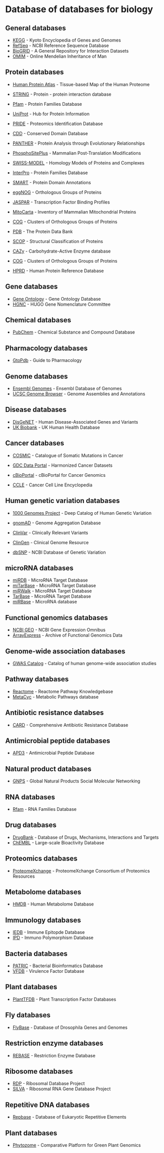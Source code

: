 # Database of databases for biology

## General databases
- [KEGG](https://www.genome.jp/kegg/) - Kyoto Encyclopedia of Genes and Genomes
- [RefSeq](http://www.ncbi.nlm.nih.gov/RefSeq) - NCBI Reference Sequence Database
- [BioGRID](https://thebiogrid.org/) - A General Repository for Interaction Datasets
- [OMIM](http://omim.org) - Online Mendelian Inheritance of Man

## Protein databases
- [Human Protein Atlas](https://www.proteinatlas.org/) - Tissue-based Map of the Human Proteome
- [STRING](http://string-db.org) - Protein - protein interaction database
- [Pfam](https://pfam.xfam.org/) - Protein Families Database
- [UniProt](http://www.uniprot.org/) - Hub for Protein Information
- [PRIDE](https://www.ebi.ac.uk/pride/archive) - Proteomics Identification Database
- [CDD](https://www.ncbi.nlm.nih.gov/Structure/cdd/cdd.shtml) - Conserved Domain Database
- [PANTHER](http://pantherdb.org) - Protein Analysis through Evolutionary Relationships
- [PhosphoSitePlus](http://www.phosphosite.org/) - Mammalian Post-Translation Modifications
- [SWISS-MODEL](https://swissmodel.expasy.org/) - Homology Models of Proteins and Complexes
- [InterPro](http://www.ebi.ac.uk/interpro/) - Protein Families Database
- [SMART](http://smart.embl.de/) - Protein Domain Annotations
- [eggNOG](http://eggnog.embl.de) - Orthologous Groups of Proteins
- [JASPAR](http://jaspar.genereg.net) - Transcription Factor Binding Profiles
- [MitoCarta](http://www.broadinstitute.org/pubs/MitoCarta) - Inventory of Mammalian Mitochondrial Proteins
- [COG](http://www.ncbi.nlm.nih.gov/COG/) - Clusters of Orthologous Groups of Proteins

- [PDB](https://www.rcsb.org/) - The Protein Data Bank
- [SCOP](http://scop.mrc-lmb.cam.ac.uk/) - Structural Classification of Proteins
- [CAZy](http://www.cazy.org/) - Carbohydrate-Active Enzyme database 
- [COG](http://www.ncbi.nlm.nih.gov/COG) - Clusters of Orthologous Groups of Proteins
- [HPRD](http://www.hprd.org/) - Human Protein Reference Database

## Gene databases
- [Gene Ontology](http://geneontology.org/) - Gene Ontology Database
- [HGNC](https://www.genenames.org/) - HUGO Gene Nomenclature Committee

## Chemical databases
- [PubChem](https://pubchem.ncbi.nlm.nih.gov) - Chemical Substance and Compound Database

## Pharmacology databases
- [GtoPdb](http://www.guidetopharmacology.org) - Guide to Pharmacology

## Genome databases
- [Ensembl Genomes](http://ensemblgenomes.org/) - Ensembl Database of Genomes
- [UCSC Genome Browser](http://genome.ucsc.edu) - Genome Assemblies and Annotations

## Disease databases
- [DisGeNET](http://www.disgenet.org) - Human Disease-Associated Genes and Variants
- [UK Biobank](https://www.ukbiobank.ac.uk/) - UK Human Health Database

## Cancer databases
- [COSMIC](https://cancer.sanger.ac.uk/cosmic) - Catalogue of Somatic Mutations in Cancer
- [GDC Data Portal](https://portal.gdc.cancer.gov/) - Harmonized Cancer Datasets

- [cBioPortal](http://cbioportal.org) - cBioPortal for Cancer Genomics
- [CCLE](https://portals.broadinstitute.org/ccle) - Cancer Cell Line Encyclopedia

## Human genetic variation databases
- [1000 Genomes Project](https://www.internationalgenome.org/) - Deep Catalog of Human Genetic Variation
- [gnomAD](https://gnomad.broadinstitute.org/) - Genome Aggregation Database
- [ClinVar](https://www.ncbi.nlm.nih.gov/clinvar) - Clinically Relevant Variants
- [ClinGen](https://clinicalgenome.org/) - Clinical Genome Resource

- [dbSNP](https://www.ncbi.nlm.nih.gov/SNP) - NCBI Database of Genetic Variation

## microRNA databases
- [miRDB](http://mirdb.org/) - MicroRNA Target Database
- [miTarBase](http://miRTarBase.mbc.nctu.edu.tw/) - MicroRNA Target Database
- [miRWalk](http://mirwalk.umm.uni-heidelberg.de/) - MicroRNA Target Database
- [TarBase](http://carolina.imis.athena-innovation.gr/diana_tools/web/index.php?r=tarbasev8%2Findex) - MicroRNA Target Database
- [miRBase](http://www.mirbase.org/) - MicroRNA database


## Functional genomics databases
- [NCBI GEO](https://www.ncbi.nlm.nih.gov/geo) - NCBI Gene Expression Omnibus
- [ArrayExpress](https://www.ebi.ac.uk/arrayexpress/) - Archive of Functional Genomics Data

## Genome-wide association databases
- [GWAS Catalog](https://www.ebi.ac.uk/gwas/) - Catalog of human genome-wide association studies

## Pathway databases
- [Reactome](http://www.reactome.org/) - Reactome Pathway Knowledgebase
- [MetaCyc](https://metacyc.org/) - Metabolic Pathways database

## Antibiotic resistance databses
- [CARD](http://arpcard.mcmaster.ca) - Comprehensive Antibiotic Resistance Database

## Antimicrobial peptide databases
- [APD3](http://aps.unmc.edu/AP/) - Antimicrobial Peptide Database

## Natural product databases
- [GNPS](http://gnps.ucsd.edu) - Global Natural Products Social Molecular Networking

## RNA databases
- [Rfam](http://rfam.xfam.org) - RNA Families Database

## Drug databases
- [DrugBank](https://www.drugbank.ca/) - Database of Drugs, Mechanisms, Interactions and Targets
- [ChEMBL](https://www.ebi.ac.uk/chembl/) - Large-scale Bioactivity Database

## Proteomics databases
- [ProteomeXchange](http://www.proteomexchange.org/) - ProteomeXchange Consortium of Proteomics Resources

## Metabolome databases
- [HMDB](http://www.hmdb.ca) - Human Metabolome Database

## Immunology databases
- [IEDB](https://www.iedb.org/) - Immune Epitopde Database
- [IPD](https://www.ebi.ac.uk/ipd/) - Immuno Polymorphism Database

## Bacteria databases
- [PATRIC](https://www.patricbrc.org/) - Bacterial Bioinformatics Database
- [VFDB](http://www.mgc.ac.cn/VFs/main.htm) - Virulence Factor Database

## Plant databases
- [PlantTFDB](http://planttfdb.cbi.pku.edu.cn/) - Plant Transcription Factor Databases

## Fly databases
- [FlyBase](https://flybase.org/) - Database of Drosophila Genes and Genomes

## Restriction enzyme databases
- [REBASE](http://rebase.neb.com) - Restriction Enzyme Database

## Ribosome databases
- [RDP](https://rdp.cme.msu.edu/) - Ribosomal Database Project
- [SILVA](https://www.arb-silva.de) - Ribosomal RNA Gene Database Project




## Repetitive DNA databases
- [Repbase](https://www.girinst.org/repbase/) - Database of Eukaryotic Repetitive Elements

## Plant databases
- [Phytozome](https://phytozome.jgi.doe.gov/pz/portal.html) - Comparative Platform for Green Plant Genomics
